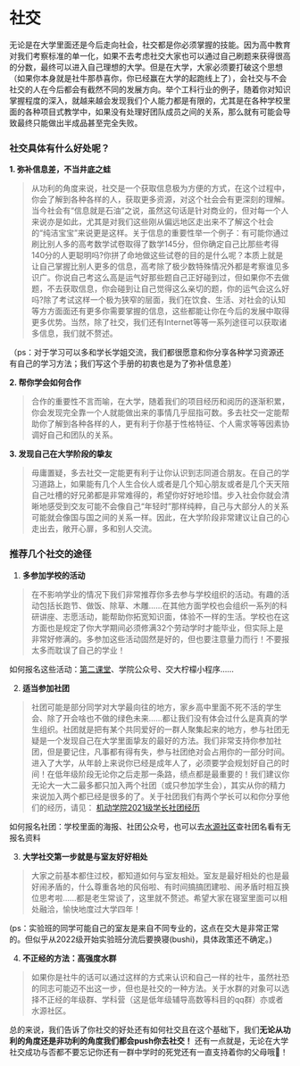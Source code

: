 # 社交

无论是在大学里面还是今后走向社会，社交都是你必须掌握的技能。因为高中教育对我们考察标准的单一化，如果不去考虑社交大家也可以通过自己刷题来获得很高的分数，最终可以进入自己理想的大学。但是在大学，大家必须要打破这个思想（如果你本身就是社牛那恭喜你，你已经赢在大学的起跑线上了），会社交与不会社交的人在今后都会有截然不同的发展方向。举个工科行业的例子，随着你对知识掌握程度的深入，就越来越会发现我们个人能力都是有限的，尤其是在各种学校里面的各种项目式教学中，如果没有处理好团队成员之间的关系，那么就有可能会导致最终只能做出半成品甚至完全失败。

### 社交具体有什么好处呢？

 **1. 弥补信息差，不当井底之蛙**
>从功利的角度来说，社交是一个获取信息极为方便的方式，在这个过程中，你会了解到各种各样的人，获取更多资源，对这个社会会有更深刻的理解。当今社会有“信息就是石油”之说，虽然这句话是针对商业的，但对每一个人来说亦是如此，尤其是对我们这些刚从偏远地区走出来不了解这个社会的“纯洁宝宝”来说更是这样。关于信息的重要性举一个例子：有可能你通过刷比别人多的高考数学试卷取得了数学145分，但你确定自己比那些考得140分的人更聪明吗?你拼了命地做这些试卷的目的是什么呢？本质上就是让自己掌握比别人更多的信息，高考除了极少数特殊情况外都是考察谁见多识广。你说自己考这么高是运气好那些题自己正好碰到过，但如果你不去做题，不去获取信息，你会碰到让自己觉得这么亲切的题，你的运气会这么好吗?除了考试这样一个极为狭窄的层面，我们在饮食、生活、对社会的认知等方方面面还有更多你需要掌握的信息，这些都能让你在今后的发展中取得更多优势。当然，除了社交，我们还有Internet等等一系列途径可以获取诸多信息，我们就不赘述。

（ps：对于学习可以多和学长学姐交流，我们都很愿意和你分享各种学习资源还有自己的学习方法；我们写这个手册的初衷也是为了弥补信息差）

**2. 帮你学会如何合作**
>合作的重要性不言而喻，在大学，随着我们的项目经历和阅历的逐渐积累，你会发现完全靠一个人就能做出来的事情几乎屈指可数。多去社交一定能帮助你了解到各种各样的人，更有利于你基于性格特征、个人需求等等因素协调好自己和团队的关系。

**3. 发现自己在大学阶段的挚友**
>毋庸置疑，多去社交一定能更有利于让你认识到志同道合朋友。在自己的学习道路上，如果能有几个人生合伙人或者是几个知心朋友或者是几个天天陪自己吐槽的好兄弟都是非常难得的，希望你好好地珍惜。步入社会你就会清晰地感受到交友可能不会像自己“年轻时”那样纯粹，自己与大部分人的关系可能就会像国与国之间的关系一样。因此，在大学阶段非常建议让自己的心走出去，敞开心扉，多和别人交流。

### **推荐几个社交的途径**
1. **多参加学校的活动**
> 在不影响学业的情况下我们非常推荐你多去参与学校组织的活动。有趣的活动包括长跑节、做饭、除草、木雕……在其他方面学校也会组织一系列的科研讲座、志愿活动，能帮助你拓宽知识面，体验不一样的生活。学校也在这方面也是规定了你大学期间必须修满32个劳动学时才能毕业，但实际上是非常好修满的。多参加这些活动固然是好的，但也要注意量力而行！不要报太多而耽误了自己的学业！

如何报名这些活动：[第二课堂](http://dekt.sjtu.edu.cn)、学院公众号、交大柠檬小程序……

2. **适当参加社团** 
>社团可能是部分同学对大学最向往的地方，家乡高中里面不死不活的学生会、除了开会啥也不做的绿色未来……都让我们没有体会过什么是真真的学生组织。社团就是把有某个共同爱好的一群人聚集起来的地方，参与社团无疑是一个发现自己在大学里面挚友的最好的方法。我们非常支持你参加社团，但是要记住，凡事都有得有失，参与社团绝对会占用你的一部分时间。进入了大学，从年龄上来说你已经是成年人了，必须要学会规划好自己的时间！在低年级阶段无论你之后走那一条路，绩点都是最重要的！我们建议你无论大一大二最多都只加入两个社团（或只参加学生会），其实从你的精力来说加入两个都已经是很多的了。关于社团我们有两个学长可以和你分享他们的经历，请见：
[机动学院2021级学长社团经历](%E6%9C%BA%E5%8A%A8%E5%AD%A6%E9%99%A22021%E7%BA%A7%E5%AD%A6%E9%95%BF%E7%A4%BE%E5%9B%A2%E7%BB%8F%E5%8E%86.md)

如何报名社团：学校里面的海报、社团公众号，也可以去[水源社区](https://shuiyuan.sjtu.edu.cn/)查社团名看有无报名资料

3. **大学社交第一步就是与室友好好相处**
>大家之前基本都住过校，都知道如何与室友相处。室友是最好相处的也是最好闹矛盾的，什么尊重各地的风俗啦、有时间搞搞团建啦、闹矛盾时相互换位思考啦……都是老生常谈了，这里就不赘述。希望大家在寝室里面可以相处融洽，愉快地度过大学四年！

(ps：实验班的同学可能自己的室友是来自不同专业的，这点在交大是非常正常的。但似乎从2022级开始实验班分流后要换寝(bushi)，具体政策还不确定。)

4. **不正经的方法：高强度水群** 
>如果你是社牛的话可以通过这样的方式来认识和自己一样的社牛，虽然社恐的同志可能迈不出这一步，但也是社交的一种方法。关于水群的对象可以选择不正经的年级群、学科营（这是低年级辅导高数等科目的qq群）亦或者水源社区。


总的来说，我们告诉了你社交的好处还有如何社交且在这个基础下，我们**无论从功利的角度还是非功利的角度我们都会push你去社交！** 还有一点就是，无论在大学社交成功与否都不要忘记你还有一群中学时的死党还有一直支持着你的父母哦🥰！